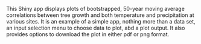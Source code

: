 This Shiny app displays plots of bootstrapped, 50-year moving average correlations between tree growth and both temperature and precipitation at various sites.
It is an example of a simple app, nothing more than a data set, an input selection menu to choose data to plot, abd a plot output.
It also provides options to download the plot in either pdf or png format.
